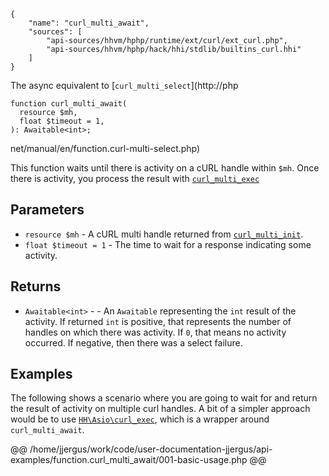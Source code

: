 ``` yamlmeta
{
    "name": "curl_multi_await",
    "sources": [
        "api-sources/hhvm/hphp/runtime/ext/curl/ext_curl.php",
        "api-sources/hhvm/hphp/hack/hhi/stdlib/builtins_curl.hhi"
    ]
}
```




The async equivalent to
[` curl_multi_select `](http://php




``` Hack
function curl_multi_await(
  resource $mh,
  float $timeout = 1,
): Awaitable<int>;
```




net/manual/en/function.curl-multi-select.php)




This function waits until there is activity on a cURL handle within ` $mh `.
Once there is activity, you process the result with
[` curl_multi_exec `](<http://php.net/manual/en/function.curl-multi-exec.php>)




## Parameters




+ ` resource $mh ` - A cURL multi handle returned from
  [` curl_multi_init `](<http://php.net/manual/en/function.curl-multi-init.php>).
+ ` float $timeout = 1 ` - The time to wait for a response indicating some activity.




## Returns




* ` Awaitable<int> ` - - An `` Awaitable `` representing the ``` int ``` result of the
  activity. If returned ```` int ```` is positive, that
  represents the number of handles on which there
  was activity. If ````` 0 `````, that means no activity
  occurred. If negative, then there was a select
  failure.




## Examples




The following shows a scenario where you are going to wait for and return the result of activity on multiple curl handles. A bit of a simpler approach would be to use [` HH\Asio\curl_exec `](<//hack/reference/function/HH.Asio.curl_exec/>), which is a wrapper around `` curl_multi_await ``.







@@ /home/jjergus/work/code/user-documentation-jjergus/api-examples/function.curl_multi_await/001-basic-usage.php @@
<!-- HHAPIDOC -->
